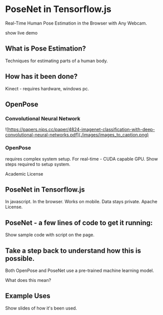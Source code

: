 # PoseNet in Tensorflow.js

Real-Time Human Pose Estimation in the Browser with Any Webcam.

show live demo

## What is Pose Estimation?

Techniques for estimating parts of a human body.

## How has it been done?

Kinect - requires hardware, windows pc.

## OpenPose

### Convolutional Neural Network

![https://papers.nips.cc/paper/4824-imagenet-classification-with-deep-convolutional-neural-networks.pdf](./images/images_to_caption.png)

### OpenPose 

requires complex system setup.  For real-time - CUDA capable GPU.
Show steps required to setup system.

Academic License

## PoseNet in Tensorflow.js

In javascript.
In the browser. 
Works on mobile.
Data stays private.
Apache License.

## PoseNet - a few lines of code to get it running:

Show sample code with script on the page.

## Take a step back to understand how this is possible.

Both OpenPose and PoseNet use a pre-trained machine learning model.

What does this mean?

## Example Uses

Show slides of how it's been used.

